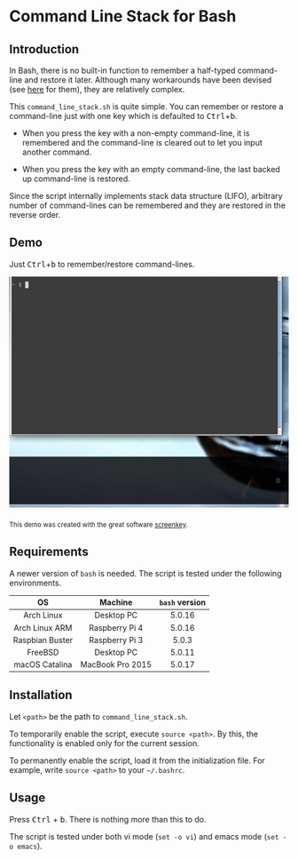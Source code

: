 # Command Line Stack for Bash

## Introduction

In Bash, there is no built-in function to remember a half-typed command-line and restore it later. Although many workarounds have been devised (see [here](https://unix.stackexchange.com/questions/10825/remember-a-half-typed-command-while-i-check-something) for them), they are relatively complex.

This `command_line_stack.sh` is quite simple. You can remember or restore a command-line just with one key which is defaulted to <kbd>Ctrl</kbd>+<kbd>b</kbd>.

- When you press the key with a non-empty command-line, it is remembered and the command-line is cleared out to let you input another command. 

- When you press the key with an empty command-line, the last backed up command-line is restored.

Since the script internally implements stack data structure (LIFO), arbitrary number of command-lines can be remembered and they are restored in the reverse order.

## Demo

Just <kbd>Ctrl</kbd>+<kbd>b</kbd> to remember/restore command-lines.

![demo](demo.gif)

<sub>This demo was created with the great software [screenkey](https://gitlab.com/wavexx/screenkey).</sub>

## Requirements

A newer version of `bash` is needed. The script is tested under the following environments.

| OS | Machine | `bash` version |
|:-:|:-:|:-:|
| Arch Linux | Desktop PC | 5.0.16 |
| Arch Linux ARM | Raspberry Pi 4 | 5.0.16 |
| Raspbian Buster | Raspberry Pi 3 | 5.0.3 |
| FreeBSD | Desktop PC | 5.0.11 |
| macOS Catalina | MacBook Pro 2015 | 5.0.17 |

## Installation

Let `<path>` be the path to `command_line_stack.sh`.

To temporarily enable the script, execute `source <path>`. By this, the functionality is enabled only for the current session.

To permanently enable the script, load it from the initialization file. For example, write `source <path>` to your `~/.bashrc`.

## Usage

Press <kbd>Ctrl</kbd> + <kbd>b</kbd>. There is nothing more than this to do.

The script is tested under both vi mode (`set -o vi`) and emacs mode (`set -o emacs`).

